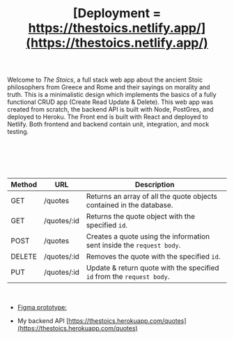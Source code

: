  <br />
  
 # <p align="center">[Deployment = https://thestoics.netlify.app/](https://thestoics.netlify.app/)</p>
  
  <br />
 
  Welcome to *The Stoics*, a full stack web app about the ancient Stoic philosophers from Greece and Rome and their sayings on morality and truth. This is a minimalistic design which implements the basics of a fully functional CRUD app (Create Read Update & Delete). This web app was created from scratch, the backend API is built with Node, PostGres, and deployed to Heroku. The Front end is built with React and deployed to Netlify. Both frontend and backend contain unit, integration, and mock testing.
 


<br />
<br />
<br />
<br />


| Method | URL              | Description                           |
| ------ | ---------------- | -------------------------------------------------------------------------- |
| GET    | /quotes          | Returns an array of all the quote objects contained in the database.       |
| GET    | /quotes/:id      | Returns the quote object with the specified `id`.                          |
| POST   | /quotes          | Creates a quote using the information sent inside the `request body`.      |
| DELETE | /quotes/:id      | Removes the quote with the specified `id`.                                 |
| PUT    | /quotes/:id      | Update & return quote with the specified `id` from the `request body`.     |

<br />

 - [Figma prototype:](https://www.figma.com/proto/1ilZj7gIRRZy6RAZNFXHTp/Stoics?page-id=0%3A1&node-id=13%3A78&viewport=-661%2C522%2C0.71&scaling=min-zoom)

  - My backend API [https://thestoics.herokuapp.com/quotes](https://thestoics.herokuapp.com/quotes)
